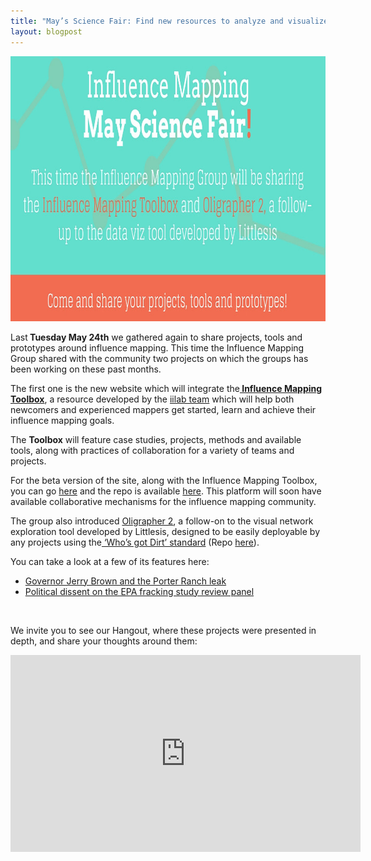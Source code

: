 ```yaml
---
title: "May’s Science Fair: Find new resources to analyze and visualize power networks"
layout: blogpost
---
```


<img class="alignnone size-full wp-image-702" src="/assets/images/immay1.jpg" alt="SF-MAY-NEG" width="1024" height="424" />

Last<strong> Tuesday May 24th</strong> we gathered again to share projects, tools and prototypes around influence mapping. This time the Influence Mapping Group shared with the community two projects on which the groups has been working on these past months.

The first one is the new website which will integrate the<a href="http://influencemapping.org/influence-mapping-toolbox/"><strong> Influence Mapping Toolbox</strong></a>, a resource developed by the <a href="https://iilab.org">iilab team</a> which will help both newcomers and experienced mappers get started, learn and achieve their influence mapping goals.

The <strong>Toolbox</strong> will feature case studies, projects, methods and available tools, along with practices of collaboration for a variety of teams and projects.

For the beta version of the site, along with the Influence Mapping Toolbox, you can go <a href="http://beta.influencemapping.org/toolbox/">here</a> and the repo is available <a href="https://github.com/iilab/influencemapping-toolbox">here</a>. This platform will soon have available collaborative mechanisms for the influence mapping community.

The group also introduced <a href="http://influencemapping.org/create-stories-out-of-your-network-visualizations-with-the-new-oligrapher/">Oligrapher 2</a>, a follow-on to the visual network exploration tool developed by Littlesis, designed to be easily deployable by any projects using the<a href="http://influencemapping.org/data-standards/"> ‘Who’s got Dirt’ standard</a> (Repo <a href="https://github.com/skomputer/oligrapher2">here</a>).

You can take a look at a few of its features here:
<ul>
 	<li><a href="http://littlesis.org/maps/1269-governor-jerry-brown-and-the-porter-ranch-leak">Governor Jerry Brown and the Porter Ranch leak</a></li>
 	<li><a href="http://littlesis.org/maps/1330-political-dissent-on-the-epa-fracking-study-review-panel">Political dissent on the EPA fracking study review panel</a></li>
</ul>
&nbsp;

We invite you to see our Hangout, where these projects were presented in depth, and share your thoughts around them:
<p style="text-align: center;"><iframe src="https://www.youtube.com/embed/Dc4EQLlTmnM" width="560" height="315" frameborder="0" allowfullscreen="allowfullscreen"></iframe></p>
